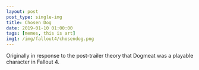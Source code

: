 ```yaml
---
layout: post
post_type: single-img
title: Chosen Dog
date: 2019-01-10 01:00:00
tags: [memes, this is art]
img1: /img/fallout4/chosendog.png
---
```

Originally in response to the post-trailer theory that Dogmeat was a playable character in Fallout 4.
